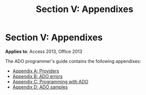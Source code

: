 ﻿---
title: 'Section V: Appendixes'
TOCTitle: 'Section V: Appendixes'
ms:assetid: aece4c5f-4c31-ab24-48af-d92a365832db
ms:mtpsurl: https://msdn.microsoft.com/library/JJ249829(v=office.15)
ms:contentKeyID: 48547082
ms.date: 09/18/2015
mtps_version: v=office.15
---

# Section V: Appendixes

**Applies to**: Access 2013, Office 2013

The ADO programmer's guide contains the following appendixes:

- [Appendix A: Providers](appendix-a-providers.md)
- [Appendix B: ADO errors](appendix-b-ado-errors.md)
- [Appendix C: Programming with ADO](appendix-c-programming-with-ado.md)
- [Appendix D: ADO samples](appendix-d-ado-samples.md)


